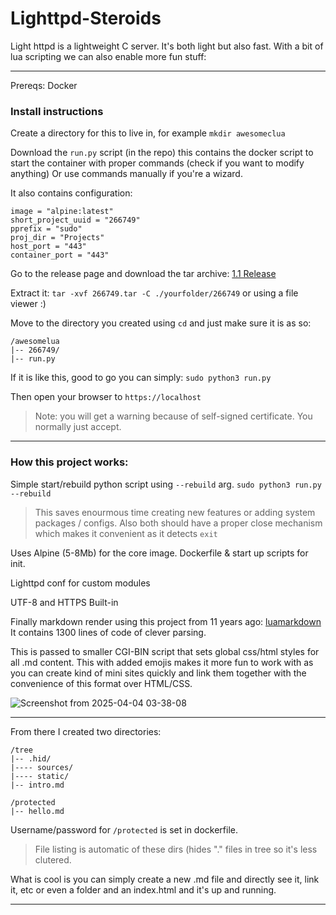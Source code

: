 # Lighttpd-Steroids
Light httpd is a lightweight C server. It's both light but also fast. With a bit of lua scripting we can also enable more fun stuff: 

---

Prereqs: Docker

### Install instructions

Create a directory for this to live in, for example `mkdir awesomeclua`

Download the `run.py` script (in the repo) this contains the docker script to start the container with proper commands (check if you want to modify anything)
Or use commands manually if you're a wizard. 

It also contains configuration:
```
image = "alpine:latest" 
short_project_uuid = "266749"
pprefix = "sudo"
proj_dir = "Projects"
host_port = "443"
container_port = "443"
``` 

Go to the release page and download the tar archive: [1.1 Release](https://github.com/h8d13/Lighttpd-Steroids/releases/tag/1.1)

Extract it: `tar -xvf 266749.tar -C ./yourfolder/266749` or using a file viewer :)

Move to the directory you created using `cd` and just make sure it is as so:
```
/awesomelua
|-- 266749/
|-- run.py
```

If it is like this, good to go you can simply: `sudo python3 run.py`

Then open your browser to `https://localhost` 
> Note: you will get a warning because of self-signed certificate. 
> You normally just accept.

----

### How this project works:

Simple start/rebuild python script using `--rebuild` arg. 
`sudo python3 run.py --rebuild`

> This saves enourmous time creating new features or adding system packages / configs.
> Also both should have a proper close mechanism which makes it convenient as it detects `exit`  

Uses Alpine (5-8Mb) for the core image. 
Dockerfile & start up scripts for init.

Lighttpd conf for custom modules

UTF-8 and HTTPS Built-in 

Finally markdown render using this project from 11 years ago: [luamarkdown](https://github.com/speedata/luamarkdown/tree/master) It contains 1300 lines of code of clever parsing. 

This is passed to smaller CGI-BIN script that sets global css/html styles for all .md content. 
This with added emojis makes it more fun to work with as you can create kind of mini sites quickly and link them together with the convenience of this format over HTML/CSS. 

![Screenshot from 2025-04-04 03-38-08](https://github.com/user-attachments/assets/ce0faedf-46a0-43a5-b071-9e0b36fad881)

----

From there I created two directories:
```
/tree
|-- .hid/
|---- sources/
|---- static/
|-- intro.md

/protected
|-- hello.md
```
Username/password for `/protected` is set in dockerfile. 
> File listing is automatic of these dirs (hides "." files in tree so it's less clutered.

What is cool is you can simply create a new .md file and directly see it, link it, etc or even a folder and an index.html and it's up and running.

----



